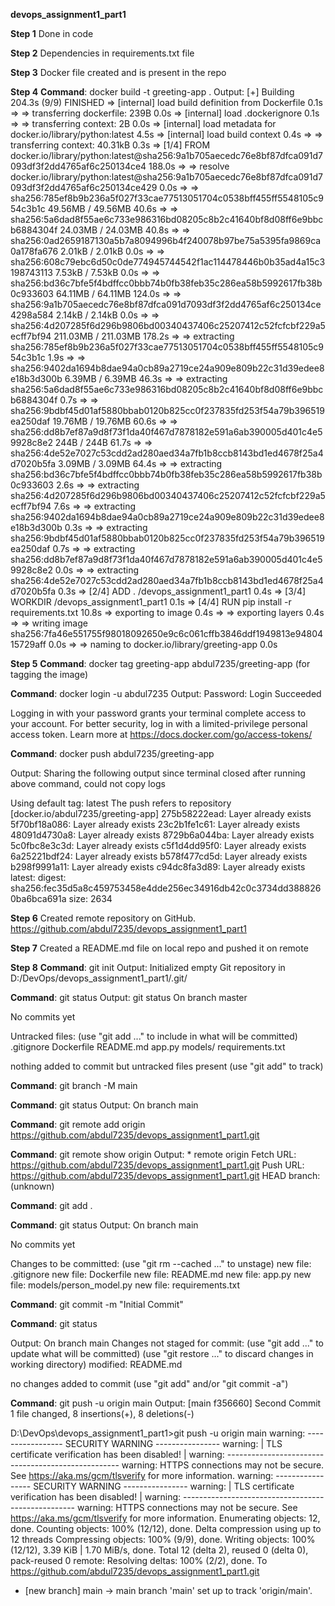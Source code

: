 **devops_assignment1_part1**


**Step 1**
Done in code

**Step 2**
Dependencies in requirements.txt file

**Step 3**
Docker file created and is present in the repo

**Step 4**
**Command**: docker build -t greeting-app .
Output: [+] Building 204.3s (9/9) FINISHED
 => [internal] load build definition from Dockerfile                                                               0.1s
 => => transferring dockerfile: 239B                                                                               0.0s
 => [internal] load .dockerignore                                                                                  0.1s
 => => transferring context: 2B                                                                                    0.0s
 => [internal] load metadata for docker.io/library/python:latest                                                   4.5s
 => [internal] load build context                                                                                  0.4s
 => => transferring context: 40.31kB                                                                               0.3s
 => [1/4] FROM docker.io/library/python:latest@sha256:9a1b705aecedc76e8bf87dfca091d7093df3f2dd4765af6c250134ce4  188.0s
 => => resolve docker.io/library/python:latest@sha256:9a1b705aecedc76e8bf87dfca091d7093df3f2dd4765af6c250134ce429  0.0s
 => => sha256:785ef8b9b236a5f027f33cae77513051704c0538bff455ff5548105c954c3b1c 49.56MB / 49.56MB                  40.6s
 => => sha256:5a6dad8f55ae6c733e986316bd08205c8b2c41640bf8d08ff6e9bbcb6884304f 24.03MB / 24.03MB                  40.8s
 => => sha256:0ad2659187130a5b7a8094996b4f240078b97be75a5395fa9869ca0a178fa676 2.01kB / 2.01kB                     0.0s
 => => sha256:608c79ebc6d50c0de774945744542f1ac114478446b0b35ad4a15c3198743113 7.53kB / 7.53kB                     0.0s
 => => sha256:bd36c7bfe5f4bdffcc0bbb74b0fb38feb35c286ea58b5992617fb38b0c933603 64.11MB / 64.11MB                 124.0s
 => => sha256:9a1b705aecedc76e8bf87dfca091d7093df3f2dd4765af6c250134ce4298a584 2.14kB / 2.14kB                     0.0s
 => => sha256:4d207285f6d296b9806bd00340437406c25207412c52fcfcbf229a5ecff7bf94 211.03MB / 211.03MB               178.2s
 => => extracting sha256:785ef8b9b236a5f027f33cae77513051704c0538bff455ff5548105c954c3b1c                          1.9s
 => => sha256:9402da1694b8dae94a0cb89a2719ce24a909e809b22c31d39edee8e18b3d300b 6.39MB / 6.39MB                    46.3s
 => => extracting sha256:5a6dad8f55ae6c733e986316bd08205c8b2c41640bf8d08ff6e9bbcb6884304f                          0.7s
 => => sha256:9bdbf45d01af5880bbab0120b825cc0f237835fd253f54a79b396519ea250daf 19.76MB / 19.76MB                  60.6s
 => => sha256:dd8b7ef87a9d8f73f1da40f467d7878182e591a6ab390005d401c4e59928c8e2 244B / 244B                        61.7s
 => => sha256:4de52e7027c53cdd2ad280aed34a7fb1b8ccb8143bd1ed4678f25a4d7020b5fa 3.09MB / 3.09MB                    64.4s
 => => extracting sha256:bd36c7bfe5f4bdffcc0bbb74b0fb38feb35c286ea58b5992617fb38b0c933603                          2.6s
 => => extracting sha256:4d207285f6d296b9806bd00340437406c25207412c52fcfcbf229a5ecff7bf94                          7.6s
 => => extracting sha256:9402da1694b8dae94a0cb89a2719ce24a909e809b22c31d39edee8e18b3d300b                          0.3s
 => => extracting sha256:9bdbf45d01af5880bbab0120b825cc0f237835fd253f54a79b396519ea250daf                          0.7s
 => => extracting sha256:dd8b7ef87a9d8f73f1da40f467d7878182e591a6ab390005d401c4e59928c8e2                          0.0s
 => => extracting sha256:4de52e7027c53cdd2ad280aed34a7fb1b8ccb8143bd1ed4678f25a4d7020b5fa                          0.3s
 => [2/4] ADD . /devops_assignment1_part1                                                                          0.4s
 => [3/4] WORKDIR /devops_assignment1_part1                                                                        0.1s
 => [4/4] RUN pip install -r requirements.txt                                                                     10.8s
 => exporting to image                                                                                             0.4s
 => => exporting layers                                                                                            0.4s
 => => writing image sha256:7fa46e551755f98018092650e9c6c061cffb3846ddf1949813e9480415729aff                       0.0s
 => => naming to docker.io/library/greeting-app                                                                    0.0s



**Step 5**
**Command**: docker tag greeting-app abdul7235/greeting-app  (for tagging the image)


**Command**: docker login -u abdul7235
Output: Password:
Login Succeeded

Logging in with your password grants your terminal complete access to your account.
For better security, log in with a limited-privilege personal access token. Learn more at https://docs.docker.com/go/access-tokens/


**Command**: docker push abdul7235/greeting-app

Output: Sharing the following output since terminal closed after running above command, could not copy logs

Using default tag: latest
The push refers to repository [docker.io/abdul7235/greeting-app]
275b58222ead: Layer already exists
5f70bf18a086: Layer already exists
23c2b1fe1c61: Layer already exists
48091d4730a8: Layer already exists
8729b6a044ba: Layer already exists
5c0fbc8e3c3d: Layer already exists
c5f1d4dd95f0: Layer already exists
6a25221bdf24: Layer already exists
b578f477cd5d: Layer already exists
b298f9991a11: Layer already exists
c94dc8fa3d89: Layer already exists
latest: digest: sha256:fec35d5a8c459753458e4dde256ec34916db42c0c3734dd3888260ba6bca691a size: 2634


**Step 6**
Created remote repository on GitHub.
https://github.com/abdul7235/devops_assignment1_part1

**Step 7**
Created a README.md file on local repo and pushed it on remote

**Step 8**
**Command**: git init
Output: Initialized empty Git repository in D:/DevOps/devops_assignment1_part1/.git/

**Command**: git status
Output: git status
On branch master

No commits yet

Untracked files:
  (use "git add <file>..." to include in what will be committed)
        .gitignore
        Dockerfile
        README.md
        app.py
        models/
        requirements.txt

nothing added to commit but untracked files present (use "git add" to track)

**Command**: git branch -M main

**Command**: git status
Output: On branch main

**Command**: git remote add origin https://github.com/abdul7235/devops_assignment1_part1.git

**Command**: git remote show origin
Output: * remote origin
  Fetch URL: https://github.com/abdul7235/devops_assignment1_part1.git
  Push  URL: https://github.com/abdul7235/devops_assignment1_part1.git
  HEAD branch: (unknown)

**Command**: git add .

**Command**: git status
Output: On branch main

No commits yet

Changes to be committed:
  (use "git rm --cached <file>..." to unstage)
        new file:   .gitignore
        new file:   Dockerfile
        new file:   README.md
        new file:   app.py
        new file:   models/person_model.py
        new file:   requirements.txt


**Command**: git commit -m "Initial Commit"

**Command**: git status

Output: On branch main
Changes not staged for commit:
  (use "git add <file>..." to update what will be committed)
  (use "git restore <file>..." to discard changes in working directory)
        modified:   README.md

no changes added to commit (use "git add" and/or "git commit -a")

**Command**: git push -u origin main
Output: [main f356660] Second Commit
 1 file changed, 8 insertions(+), 8 deletions(-)

D:\DevOps\devops_assignment1_part1>git push -u origin main
warning: ----------------- SECURITY WARNING ----------------
warning: | TLS certificate verification has been disabled! |
warning: ---------------------------------------------------
warning: HTTPS connections may not be secure. See https://aka.ms/gcm/tlsverify for more information.
warning: ----------------- SECURITY WARNING ----------------
warning: | TLS certificate verification has been disabled! |
warning: ---------------------------------------------------
warning: HTTPS connections may not be secure. See https://aka.ms/gcm/tlsverify for more information.
Enumerating objects: 12, done.
Counting objects: 100% (12/12), done.
Delta compression using up to 12 threads
Compressing objects: 100% (9/9), done.
Writing objects: 100% (12/12), 3.39 KiB | 1.70 MiB/s, done.
Total 12 (delta 2), reused 0 (delta 0), pack-reused 0
remote: Resolving deltas: 100% (2/2), done.
To https://github.com/abdul7235/devops_assignment1_part1.git
 * [new branch]      main -> main
branch 'main' set up to track 'origin/main'.
